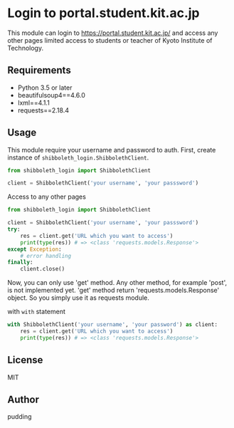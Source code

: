 # Login to portal.student.kit.ac.jp

This module can login to https://portal.student.kit.ac.jp/ and access any other pages limited access to students or 
teacher of Kyoto Institute of Technology. 

## Requirements

* Python 3.5 or later
* beautifulsoup4==4.6.0
* lxml==4.1.1
* requests==2.18.4

## Usage

This module require your username and password to auth. First, create instance of `shibboleth_login.ShibbolethClient`.

```python
from shibboleth_login import ShibbolethClient

client = ShibbolethClient('your username', 'your passsword')
```

Access to any other pages

```python
from shibboleth_login import ShibbolethClient

client = ShibbolethClient('your username', 'your passsword')
try:
    res = client.get('URL which you want to access')
    print(type(res)) # => <class 'requests.models.Response'>
except Exception:
    # error handling
finally:
    client.close()
```
Now, you can only use 'get' method. Any other method, for example 'post', is not implemented yet. 
'get' method return 'requests.models.Response' object. So you simply use it as requests module. 

with `with` statement

```python
with ShibbolethClient('your username', 'your password') as client:
    res = client.get('URL which you want to access')
    print(type(res)) # => <class 'requests.models.Response'>
```

## License

MIT

## Author

pudding
